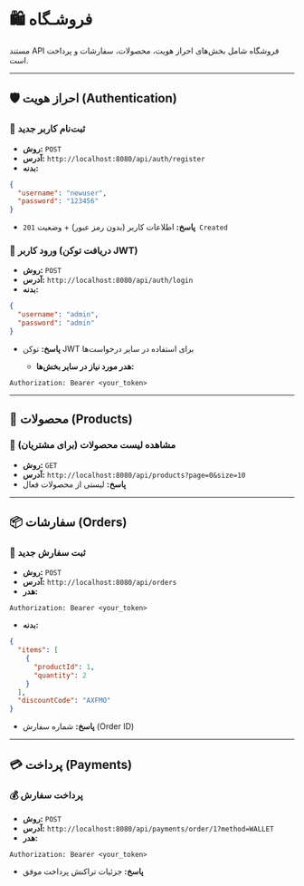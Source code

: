 # 🛍️ فروشـگاه

مستند API فروشگاه شامل بخش‌های احراز هویت، محصولات، سفارشات و پرداخت است.

---

## 🛡️ احراز هویت (Authentication)

### 📌 ثبت‌نام کاربر جدید

* **روش:** `POST`
* **آدرس:** `http://localhost:8080/api/auth/register`
* **بدنه:**

```json
{
  "username": "newuser",
  "password": "123456"
}
```

* **پاسخ:** اطلاعات کاربر (بدون رمز عبور) + وضعیت `201 Created`

### 🔑 ورود کاربر (دریافت توکن JWT)

* **روش:** `POST`
* **آدرس:** `http://localhost:8080/api/auth/login`
* **بدنه:**

```json
{
  "username": "admin",
  "password": "admin"
}
```

* **پاسخ:** توکن JWT برای استفاده در سایر درخواست‌ها

  * **هدر مورد نیاز در سایر بخش‌ها:**

```text
Authorization: Bearer <your_token>
```

---

## 🧺 محصولات (Products)

### 👀 مشاهده لیست محصولات (برای مشتریان)

* **روش:** `GET`
* **آدرس:** `http://localhost:8080/api/products?page=0&size=10`
* **پاسخ:** لیستی از محصولات فعال

---

## 📦 سفارشات (Orders)

### 📝 ثبت سفارش جدید

* **روش:** `POST`
* **آدرس:** `http://localhost:8080/api/orders`
* **هدر:**

```text
Authorization: Bearer <your_token>
```

* **بدنه:**

```json
{
  "items": [
    {
      "productId": 1,
      "quantity": 2
    }
  ],
  "discountCode": "AXFMO"
}
```

* **پاسخ:** شماره سفارش (Order ID)

---

## 💳 پرداخت (Payments)

### 💰 پرداخت سفارش

* **روش:** `POST`
* **آدرس:** `http://localhost:8080/api/payments/order/1?method=WALLET`
* **هدر:**

```text
Authorization: Bearer <your_token>
```

* **پاسخ:** جزئیات تراکنش پرداخت موفق